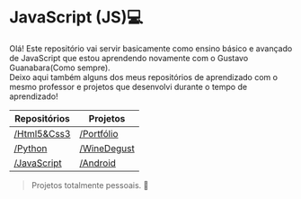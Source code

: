 #  JavaScript (JS)💻
Olá! Este repositório vai servir basicamente como ensino básico e avançado de JavaScript que estou aprendendo novamente com o Gustavo Guanabara(Como sempre).
<br>Deixo aqui também alguns dos meus repositórios de aprendizado com o mesmo professor e projetos que desenvolvi durante o tempo de aprendizado!

| Repositórios | Projetos|
|-------------|--------------| 
| <a href="https://github.com/mercuriohg/AulasGustavoGuanabara">/Html5&Css3</a>     | <a href="https://mercuriohg.github.io/projetoportfolio/">/Portfólio</a>|
| <a href="https://github.com/mercuriohg/Python2023">/Python</a>     | <a href="">/WineDegust</a>|
| <a href="">/JavaScript</a> | <a href= "">/Android</a>

>Projetos totalmente pessoais. 👜

